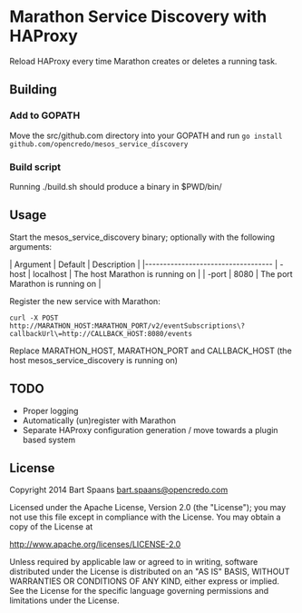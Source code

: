 Marathon Service Discovery with HAProxy
=======================================

Reload HAProxy every time Marathon creates or deletes a running task. 

## Building

### Add to GOPATH

Move the src/github.com directory into your GOPATH and run `go install github.com/opencredo/mesos_service_discovery`

### Build script 

Running ./build.sh should produce a binary in $PWD/bin/


## Usage

Start the mesos_service_discovery binary; optionally with the following arguments:

| Argument | Default | Description |
|-----------------------------------
| -host | localhost | The host Marathon is running on |
| -port | 8080      | The port Marathon is running on |

Register the new service with Marathon:

```
curl -X POST http://MARATHON_HOST:MARATHON_PORT/v2/eventSubscriptions\?callbackUrl\=http://CALLBACK_HOST:8080/events
```

Replace MARATHON_HOST, MARATHON_PORT and CALLBACK_HOST (the host mesos_service_discovery is running on) 

## TODO 

* Proper logging
* Automatically (un)register with Marathon
* Separate HAProxy configuration generation / move towards a plugin based system

## License

Copyright 2014 Bart Spaans <bart.spaans@opencredo.com>

Licensed under the Apache License, Version 2.0 (the "License");
you may not use this file except in compliance with the License.
You may obtain a copy of the License at

http://www.apache.org/licenses/LICENSE-2.0

Unless required by applicable law or agreed to in writing, software
distributed under the License is distributed on an "AS IS" BASIS,
WITHOUT WARRANTIES OR CONDITIONS OF ANY KIND, either express or implied.
See the License for the specific language governing permissions and
limitations under the License.
